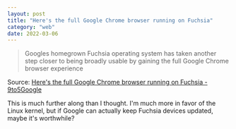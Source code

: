 ```yaml
---
layout: post
title: "Here's the full Google Chrome browser running on Fuchsia"
category: "web"
date: 2022-03-06
---
```


> Googles homegrown Fuchsia operating system has taken another step closer to being broadly usable by gaining the full Google Chrome browser experience

Source: [Here's the full Google Chrome browser running on Fuchsia - 9to5Google](https://9to5google.com/2022/03/04/full-google-chrome-browser-running-on-fuchsia/)

This is much further along than I thought.  I'm much more in favor of the Linux kernel, but if Google can actually keep Fuchsia devices updated, maybe it's worthwhile?
